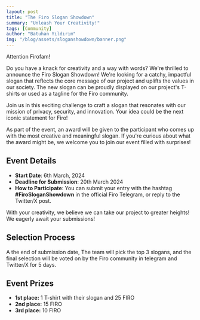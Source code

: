 ```yaml
---
layout: post
title: "The Firo Slogan Showdown"
summary: "Unleash Your Creativity!"
tags: [Community]
author: "Batuhan Yıldırım"
img: "/blog/assets/sloganshowdown/banner.png"
---
```

Attention Firofam!

Do you have a knack for creativity and a way with words? We're thrilled to announce the Firo Slogan Showdown! We're looking for a catchy, impactful slogan that reflects the core message of our project and uplifts the values in our society. The new slogan can be proudly displayed on our project's T-shirts or used as a tagline for the Firo community.

Join us in this exciting challenge to craft a slogan that resonates with our mission of privacy, security, and innovation. Your idea could be the next iconic statement for Firo!

As part of the event, an award will be given to the participant who comes up with the most creative and meaningful slogan. If you're curious about what the award might be, we welcome you to join our event filled with surprises!

## Event Details

* **Start Date**: 6th March, 2024 
* **Deadline for Submission**: 20th March 2024 
* **How to Participate**: You can submit your entry with the hashtag **#FiroSloganShowdown** in the official Firo Telegram, or reply to the Twitter/X post. 

With your creativity, we believe we can take our project to greater heights! We eagerly await your submissions!

## Selection Process
A the end of submission date, The team will pick the top 3 slogans, and the final selection will be voted on by the Firo community in telegram and Twitter/X for 5 days.

## Event Prizes

* **1st place:** 1 T-shirt with their slogan and 25 FIRO
* **2nd place:** 15 FIRO
* **3rd place:** 10 FIRO
